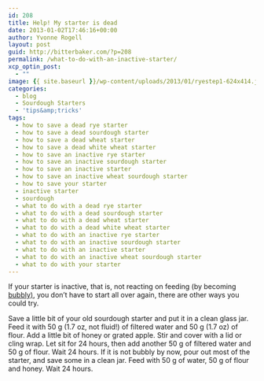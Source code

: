 ```yaml
---
id: 208
title: Help! My starter is dead
date: 2013-01-02T17:46:16+00:00
author: Yvonne Rogell
layout: post
guid: http://bitterbaker.com/?p=208
permalink: /what-to-do-with-an-inactive-starter/
xcp_optin_post:
  - ""
image: {{ site.baseurl }}/wp-content/uploads/2013/01/ryestep1-624x414.jpg
categories:
  - blog
  - Sourdough Starters
  - 'tips&amp;tricks'
tags:
  - how to save a dead rye starter
  - how to save a dead sourdough starter
  - how to save a dead wheat starter
  - how to save a dead white wheat starter
  - how to save an inactive rye starter
  - how to save an inactive sourdough starter
  - how to save an inactive starter
  - how to save an inactive wheat sourdough starter
  - how to save your starter
  - inactive starter
  - sourdough
  - what to do with a dead rye starter
  - what to do with a dead sourdough starter
  - what to do with a dead wheat starter
  - what to do with a dead white wheat starter
  - what to do with an inactive rye starter
  - what to do with an inactive sourdough starter
  - what to do with an inactive starter
  - what to do with an inactive wheat sourdough starter
  - what to do with your starter
---
```

If your starter is inactive, that is, not reacting on feeding (by becoming [bubbly)](http://bitterbaker.com/?p=202), you don&#8217;t have to start all over again, there are other ways you could try.

Save a little bit of your old sourdough starter and put it in a clean glass jar. Feed it with 50 g (1.7 oz, not fluid!) of filtered water and 50 g (1.7 oz) of flour. Add a little bit of honey or grated apple. Stir and cover with a lid or cling wrap. Let sit for 24 hours, then add another 50 g of filtered water and 50 g of flour. Wait 24 hours. If it is not bubbly by now, pour out most of the starter, and save some in a clean jar. Feed with 50 g of water, 50 g of flour and honey. Wait 24 hours.